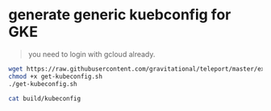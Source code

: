 # generate generic kuebconfig for GKE
> you need to login with gcloud already.

```sh
wget https://raw.githubusercontent.com/gravitational/teleport/master/examples/gke-auth/get-kubeconfig.sh
chmod +x get-kubeconfig.sh
./get-kubeconfig.sh

cat build/kubeconfig
```
